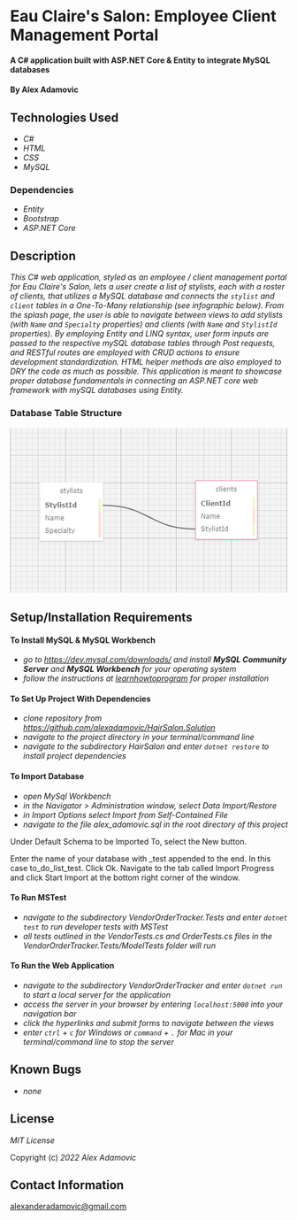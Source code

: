 # Eau Claire's Salon: Employee Client Management Portal

#### A C# application built with ASP.NET Core & Entity to integrate MySQL databases

#### By Alex Adamovic

## Technologies Used

* _C#_
* _HTML_
* _CSS_
* _MySQL_

### Dependencies

* _Entity_
* _Bootstrap_
* _ASP.NET Core_

## Description

_This C# web application, styled as an employee / client management portal for Eau Claire's Salon, lets a user create a list of stylists, each with a roster of clients, that utilizes a MySQL database and connects the ```stylist``` and ```client``` tables in a One-To-Many relationship (see infographic below). From the splash page, the user is able to navigate between views to add stylists (with ```Name``` and ```Specialty``` properties) and clients (with ```Name``` and ```StylistId``` properties). By employing Entity and LINQ syntax, user form inputs are passed to the respective mySQL database tables through Post requests, and RESTful routes are employed with CRUD actions to ensure development standardization. HTML helper methods are also employed to DRY the code as much as possible. This application is meant to showcase proper database fundamentals in connecting an ASP.NET core web framework with mySQL databases using Entity._

### Database Table Structure

![image](HairSalon/wwwroot/images/hair_salon_tables.png)

## Setup/Installation Requirements

#### To Install MySQL & MySQL Workbench

* _go to https://dev.mysql.com/downloads/ and install **MySQL Community Server** and **MySQL Workbench** for your operating system_
* _follow the instructions at [learnhowtoprogram](https://www.learnhowtoprogram.com/c-and-net/getting-started-with-c/installing-and-configuring-mysql) for proper installation_

#### To Set Up Project With Dependencies

* _clone repository from https://github.com/alexadamovic/HairSalon.Solution_
* _navigate to the project directory in your terminal/command line_
* _navigate to the subdirectory HairSalon and enter ```dotnet restore``` to install project dependencies_

#### To Import Database

* _open MySql Workbench_
* _in the Navigator > Administration window, select Data Import/Restore_
* _in Import Options select Import from Self-Contained File_
* _navigate to the file alex\_adamovic.sql in the root directory of this project_

Under Default Schema to be Imported To, select the New button.

Enter the name of your database with _test appended to the end.
In this case to_do_list_test.
Click Ok.
Navigate to the tab called Import Progress and click Start Import at the bottom right corner of the window.

#### To Run MSTest

* _navigate to the subdirectory VendorOrderTracker.Tests and enter ```dotnet test``` to run developer tests with MSTest_
* _all tests outlined in the VendorTests.cs and OrderTests.cs files in the VendorOrderTracker.Tests/ModelTests folder will run_

#### To Run the Web Application

* _navigate to the subdirectory VendorOrderTracker and enter ```dotnet run``` to start a local server for the application_
* _access the server in your browser by entering ```localhost:5000``` into your navigation bar_
* _click the hyperlinks and submit forms to navigate between the views_
* _enter ```ctrl``` + ```c``` for Windows or ```command``` + ```.``` for Mac in your terminal/command line to stop the server_

## Known Bugs

* _none_

## License

_MIT License_

Copyright (c) _2022_ _Alex Adamovic_

## Contact Information

alexanderadamovic@gmail.com